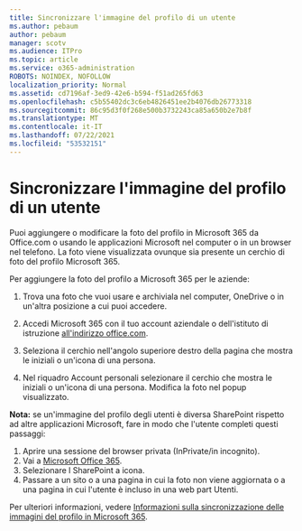 ```yaml
---
title: Sincronizzare l'immagine del profilo di un utente
ms.author: pebaum
author: pebaum
manager: scotv
ms.audience: ITPro
ms.topic: article
ms.service: o365-administration
ROBOTS: NOINDEX, NOFOLLOW
localization_priority: Normal
ms.assetid: cd7196af-3ed9-42e6-b594-f51ad265fd63
ms.openlocfilehash: c5b55402dc3c6eb4826451ee2b4076db26773318
ms.sourcegitcommit: 86c95d3f0f268e500b3732243ca85a650b2e7b8f
ms.translationtype: MT
ms.contentlocale: it-IT
ms.lasthandoff: 07/22/2021
ms.locfileid: "53532151"
---
```

# <a name="sync-a-users-profile-picture"></a>Sincronizzare l'immagine del profilo di un utente

Puoi aggiungere o modificare la foto del profilo in Microsoft 365 da Office.com o usando le applicazioni Microsoft nel computer o in un browser nel telefono. La foto viene visualizzata ovunque sia presente un cerchio di foto del profilo Microsoft 365.

Per aggiungere la foto del profilo a Microsoft 365 per le aziende:

1. Trova una foto che vuoi usare e archiviala nel computer, OneDrive o in un'altra posizione a cui puoi accedere.

2. Accedi Microsoft 365 con il tuo account aziendale o dell'istituto di istruzione [all'indirizzo office.com](https://www.office.com).

3. Seleziona il cerchio nell'angolo superiore destro della pagina che mostra le iniziali o un'icona di una persona.

4. Nel riquadro Account personali selezionare il cerchio che mostra le iniziali o un'icona di una persona. Modifica la foto nel popup visualizzato.

**Nota:** se un'immagine del profilo degli utenti è diversa SharePoint rispetto ad altre applicazioni Microsoft, fare in modo che l'utente completi questi passaggi:

1. Aprire una sessione del browser privata (InPrivate/in incognito).
1. Vai a [Microsoft Office 365](https://www.office.com).
1. Selezionare l SharePoint a icona.
1. Passare a un sito o a una pagina in cui la foto non viene aggiornata o a una pagina in cui l'utente è incluso in una web part Utenti.

Per ulteriori informazioni, vedere [Informazioni sulla sincronizzazione delle immagini del profilo in Microsoft 365](https://support.office.com/article/information-about-profile-picture-synchronization-in-office-365-20594d76-d054-4af4-a660-401133e3d48a).


